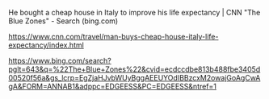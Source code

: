 He bought a cheap house in Italy to improve his life expectancy | CNN
"The Blue Zones" - Search (bing.com)

https://www.cnn.com/travel/man-buys-cheap-house-italy-life-expectancy/index.html

https://www.bing.com/search?pglt=643&q=%22The+Blue+Zones%22&cvid=ecdccdbe813b488fbe3405d00520f56a&gs_lcrp=EgZjaHJvbWUyBggAEEUYOdIBBzcxM2owajGoAgCwAgA&FORM=ANNAB1&adppc=EDGEESS&PC=EDGEESS&ntref=1
